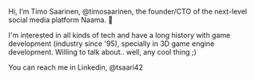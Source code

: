 Hi, I’m Timo Saarinen, @timosaarinen, the founder/CTO of the next-level social media platform Naama. 👋

I'm interested in all kinds of tech and have a long history with game development (industry since '95), specially in 3D game engine development. Willing to talk about.. well, any cool thing ;)

You can reach me in Linkedin, @tsaari42

<!---
timosaarinen/timosaarinen is a ✨ special ✨ repository because its `README.md` (this file) appears on your GitHub profile.
You can click the Preview link to take a look at your changes.
--->
